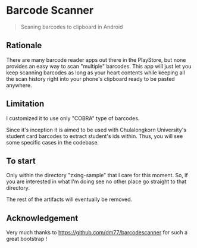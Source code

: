 # Barcode Scanner

> Scaning barcodes to clipboard in Android

## Rationale

There are many barcode reader apps out there in the PlayStore, but none provides an easy way to scan "multiple" barcodes. This app will just let you keep scanning barcodes as long as your heart contents while keeping all the scan history right into your phone's clipboard ready to be pasted anywhere.

## Limitation

I customized it to use only "COBRA" type of barcodes.

Since it's inception it is aimed to be used with Chulalongkorn University's student card barcodes to extract student's ids within. Thus, you will see some specific cases in the codebase.

## To start

Only within the directory "zxing-sample" that I care for this moment. So, if you are interested in what I'm doing see no other place go straight to that directory. 

The rest of the artifacts will eventually be removed. 



## Acknowledgement 
Very much thanks to https://github.com/dm77/barcodescanner for such a great bootstrap ! 